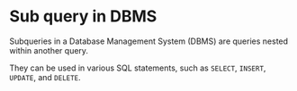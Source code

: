 # Sub query in DBMS

Subqueries in a Database Management System (DBMS) are queries nested within another query.

They can be used in various SQL statements, such as `SELECT`, `INSERT`, `UPDATE`, and `DELETE`.
